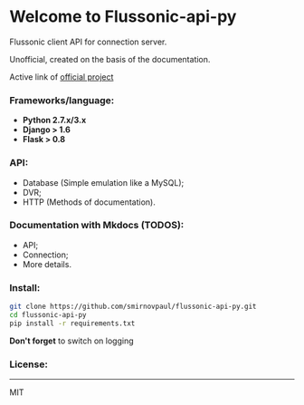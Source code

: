 # Welcome to Flussonic-api-py
Flussonic client API for connection server.

Unofficial, created on the basis of the documentation.

Active link of [official project](http://erlyvideo.ru/doc)

### Frameworks/language:

* **Python 2.7.x/3.x**
* **Django > 1.6**
* **Flask > 0.8**

### API:

* Database (Simple emulation like a MySQL);
* DVR;
* HTTP (Methods of documentation).

### Documentation with Mkdocs (TODOS):

* API;
* Connection;
* More details.

### Install:

```sh
git clone https://github.com/smirnovpaul/flussonic-api-py.git
cd flussonic-api-py
pip install -r requirements.txt
```

**Don't forget** to switch on logging

### License:
----
MIT
